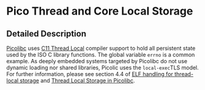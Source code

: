 # Pico Thread and Core Local Storage
## Detailed Description
[Picolibc](https://github.com/picolibc/picolibc) uses [C11 Thread Local](https://en.wikipedia.org/wiki/Thread-local_storage) compiler support to hold all persistent state used by the ISO C library functions.  The global variable `errno` is a common example. As deeply embedded systems targeted by Picolibc do not use dynamic loading nor shared libraries,  Picolic uses the `local-exec`TLS model. For further information, please see section 4.4 of [ELF handling for thread-local storage](https://www.akkadia.org/drepper/tls.pdf) and [Thread Local Storage in Picolibc](https://github.com/picolibc/picolibc/blob/main/doc/tls.md#thread-local-storage-in-picolibc).


<!--stackedit_data:
eyJoaXN0b3J5IjpbMTU2OTU5ODE3MiwxODM4NTM2NTIsLTEwNT
M0NjExNjMsMTMwMDkxMjQzOSwtODM2NDIwMjc1LC05MzI2NjE4
MDIsLTE3NjA1MTM1OTgsNzg3MzY4NTE4XX0=
-->